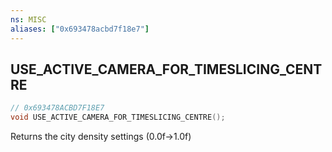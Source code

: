 ```yaml
---
ns: MISC
aliases: ["0x693478acbd7f18e7"]
---
```

## USE_ACTIVE_CAMERA_FOR_TIMESLICING_CENTRE

```c
// 0x693478ACBD7F18E7
void USE_ACTIVE_CAMERA_FOR_TIMESLICING_CENTRE();
```

Returns the city density settings (0.0f->1.0f)

